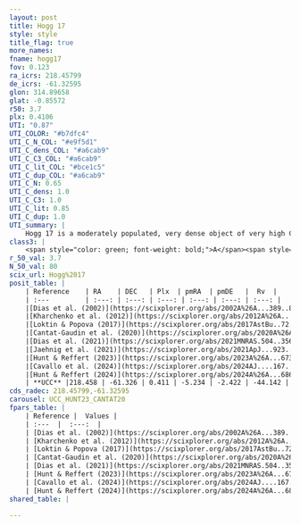 ```yaml
---
layout: post
title: Hogg 17
style: style
title_flag: true
more_names: 
fname: hogg17
fov: 0.123
ra_icrs: 218.45799
de_icrs: -61.32595
glon: 314.89658
glat: -0.85572
r50: 3.7
plx: 0.4106
UTI: "0.87"
UTI_COLOR: "#b7dfc4"
UTI_C_N_COL: "#e9f5d1"
UTI_C_dens_COL: "#a6cab9"
UTI_C_C3_COL: "#a6cab9"
UTI_C_lit_COL: "#bce1c5"
UTI_C_dup_COL: "#a6cab9"
UTI_C_N: 0.65
UTI_C_dens: 1.0
UTI_C_C3: 1.0
UTI_C_lit: 0.85
UTI_C_dup: 1.0
UTI_summary: |
    Hogg 17 is a moderately populated, very dense object of very high C3 quality. It is well-studied in the literature.
class3: |
    <span style="color: green; font-weight: bold;">A</span><span style="color: green; font-weight: bold;">A</span>
r_50_val: 3.7
N_50_val: 80
scix_url: Hogg%2017
posit_table: |
    | Reference    | RA    | DEC   | Plx  | pmRA  | pmDE   |  Rv  |
    | :---         | :---: | :---: | :---: | :---: | :---: | :---: |
    |[Dias et al. (2002)](https://scixplorer.org/abs/2002A%26A...389..871D) | 218.492 | -61.367 | -- | -6.01 | -5.87 | -- |
    |[Kharchenko et al. (2012)](https://scixplorer.org/abs/2012A%26A...543A.156K) | 218.498 | -61.347 | -- | -2.82 | -4.48 | -- |
    |[Loktin & Popova (2017)](https://scixplorer.org/abs/2017AstBu..72..257L) | 218.49 | -61.368 | -- | -8.429 | -5.605 | -- |
    |[Cantat-Gaudin et al. (2020)](https://scixplorer.org/abs/2020A%26A...640A...1C) | 218.459 | -61.326 | 0.407 | -5.201 | -2.433 | -- |
    |[Dias et al. (2021)](https://scixplorer.org/abs/2021MNRAS.504..356D) | 218.464 | -61.328 | 0.413 | -5.188 | -2.45 | -43.793 |
    |[Jaehnig et al. (2021)](https://scixplorer.org/abs/2021ApJ...923..129J) | 218.451 | -61.36 | 0.438 | -5.21 | -2.439 | -- |
    |[Hunt & Reffert (2023)](https://scixplorer.org/abs/2023A%26A...673A.114H) | 218.468 | -61.313 | 0.414 | -5.247 | -2.423 | -43.925 |
    |[Cavallo et al. (2024)](https://scixplorer.org/abs/2024AJ....167...12C) | 218.478 | -61.324 | 0.414 | -- | -- | -- |
    |[Hunt & Reffert (2024)](https://scixplorer.org/abs/2024A%26A...686A..42H) | 218.468 | -61.313 | 0.414 | -5.247 | -2.423 | -43.925 |
    | **UCC** |218.458 | -61.326 | 0.411 | -5.234 | -2.422 | -44.142 | 
cds_radec: 218.45799,-61.32595
carousel: UCC_HUNT23_CANTAT20
fpars_table: |
    | Reference |  Values |
    | :---  |  :---:  |
    | [Dias et al. (2002)](https://scixplorer.org/abs/2002A%26A...389..871D) | `E(B-V)=0.594, Dist=1310.0, Age=8.03` |
    | [Kharchenko et al. (2012)](https://scixplorer.org/abs/2012A%26A...543A.156K) | `e_bv=0.625, distance=1148, log_age=8.15` |
    | [Loktin & Popova (2017)](https://scixplorer.org/abs/2017AstBu..72..257L) | `E(B-V)=0.595, Dmod=10.606, logt=7.995` |
    | [Cantat-Gaudin et al. (2020)](https://scixplorer.org/abs/2020A%26A...640A...1C) | `AVNN=1.8, DMNN=11.79, AgeNN=8.17` |
    | [Dias et al. (2021)](https://scixplorer.org/abs/2021MNRAS.504..356D) | `Av=1.944, Dist=2174, logage=7.944, [Fe/H]=0.209` |
    | [Hunt & Reffert (2023)](https://scixplorer.org/abs/2023A%26A...673A.114H) | `AV50=1.832, diffAV50=0.483, MOD50=11.734, logAge50=7.847` |
    | [Cavallo et al. (2024)](https://scixplorer.org/abs/2024AJ....167...12C) | `AV50=1.72, dMod50=11.15, logAge50=8.34, [Fe/H]50=0.22` |
    | [Hunt & Reffert (2024)](https://scixplorer.org/abs/2024A%26A...686A..42H) | `MassJ=446.882` |
shared_table: |
    
---
```

